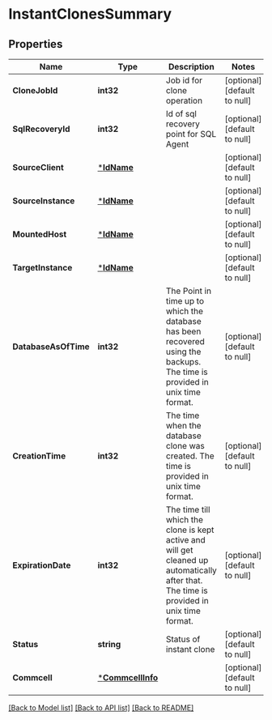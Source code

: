 # InstantClonesSummary

## Properties
Name | Type | Description | Notes
------------ | ------------- | ------------- | -------------
**CloneJobId** | **int32** | Job id for clone operation | [optional] [default to null]
**SqlRecoveryId** | **int32** | Id of sql recovery point for SQL Agent | [optional] [default to null]
**SourceClient** | [***IdName**](IdName.md) |  | [optional] [default to null]
**SourceInstance** | [***IdName**](IdName.md) |  | [optional] [default to null]
**MountedHost** | [***IdName**](IdName.md) |  | [optional] [default to null]
**TargetInstance** | [***IdName**](IdName.md) |  | [optional] [default to null]
**DatabaseAsOfTime** | **int32** | The Point in time up to which the database has been recovered using the backups. The time is provided in unix time format. | [optional] [default to null]
**CreationTime** | **int32** | The time when the database clone was created. The time is provided in unix time format. | [optional] [default to null]
**ExpirationDate** | **int32** | The time till which the clone is kept active and will get cleaned up automatically after that. The time is provided in unix time format. | [optional] [default to null]
**Status** | **string** | Status of instant clone | [optional] [default to null]
**Commcell** | [***CommcellInfo**](CommcellInfo.md) |  | [optional] [default to null]

[[Back to Model list]](../README.md#documentation-for-models) [[Back to API list]](../README.md#documentation-for-api-endpoints) [[Back to README]](../README.md)

